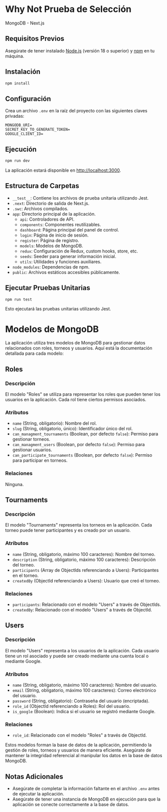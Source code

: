 # Why Not Prueba de Selección

MongoDB - Next.js

## Requisitos Previos

Asegúrate de tener instalado [Node.js](https://nodejs.org/) (versión 18 o superior) y [npm](https://www.npmjs.com/) en tu máquina.

## Instalación

```bash
npm install
```

## Configuración

Crea un archivo `.env` en la raíz del proyecto con las siguientes claves privadas:

```env
MONGODB_URI=
SECRET_KEY_TO_GENERATE_TOKEN=
GOOGLE_CLIENT_ID=
```

## Ejecución

```bash
npm run dev
```

La aplicación estará disponible en [http://localhost:3000](http://localhost:3000).

## Estructura de Carpetas

- `__test__`: Contiene los archivos de prueba unitaria utilizando Jest.
- `.next`: Directorio de salida de Next.js.
- `.swc`: Archivos compilados.
- `app`: Directorio principal de la aplicación.
  - `api`: Controladores de API.
  - `components`: Componentes reutilizables.
  - `dashboard`: Página principal del panel de control.
  - `login`: Página de inicio de sesión.
  - `register`: Página de registro.
  - `models`: Modelos de MongoDB.
  - `redux`: Configuración de Redux, custom hooks, store, etc.
  - `seeds`: Seeder para generar información inicial.
  - `utils`: Utilidades y funciones auxiliares.
- `node_modules`: Dependencias de npm.
- `public`: Archivos estáticos accesibles públicamente.

## Ejecutar Pruebas Unitarias

```bash
npm run test
```

Esto ejecutará las pruebas unitarias utilizando Jest.


# Modelos de MongoDB

La aplicación utiliza tres modelos de MongoDB para gestionar datos relacionados con roles, torneos y usuarios. Aquí está la documentación detallada para cada modelo:

## Roles

### Descripción
El modelo "Roles" se utiliza para representar los roles que pueden tener los usuarios en la aplicación. Cada rol tiene ciertos permisos asociados.

### Atributos
- `name` (String, obligatorio): Nombre del rol.
- `slug` (String, obligatorio, único): Identificador único del rol.
- `can_managment_tournaments` (Boolean, por defecto `false`): Permiso para gestionar torneos.
- `can_managment_users` (Boolean, por defecto `false`): Permiso para gestionar usuarios.
- `can_participate_tournaments` (Boolean, por defecto `false`): Permiso para participar en torneos.

### Relaciones
Ninguna.

## Tournaments

### Descripción
El modelo "Tournaments" representa los torneos en la aplicación. Cada torneo puede tener participantes y es creado por un usuario.

### Atributos
- `name` (String, obligatorio, máximo 100 caracteres): Nombre del torneo.
- `description` (String, obligatorio, máximo 100 caracteres): Descripción del torneo.
- `participants` (Array de ObjectIds referenciando a Users): Participantes en el torneo.
- `createdBy` (ObjectId referenciando a Users): Usuario que creó el torneo.

### Relaciones
- `participants`: Relacionado con el modelo "Users" a través de ObjectIds.
- `createdBy`: Relacionado con el modelo "Users" a través de ObjectId.

## Users

### Descripción
El modelo "Users" representa a los usuarios de la aplicación. Cada usuario tiene un rol asociado y puede ser creado mediante una cuenta local o mediante Google.

### Atributos
- `name` (String, obligatorio, máximo 100 caracteres): Nombre del usuario.
- `email` (String, obligatorio, máximo 100 caracteres): Correo electrónico del usuario.
- `password` (String, obligatorio): Contraseña del usuario (encriptada).
- `role_id` (ObjectId referenciando a Roles): Rol del usuario.
- `is_google` (Boolean): Indica si el usuario se registró mediante Google.

### Relaciones
- `role_id`: Relacionado con el modelo "Roles" a través de ObjectId.

Estos modelos forman la base de datos de la aplicación, permitiendo la gestión de roles, torneos y usuarios de manera eficiente. Asegúrate de mantener la integridad referencial al manipular los datos en la base de datos MongoDB.


## Notas Adicionales

- Asegúrate de completar la información faltante en el archivo `.env` antes de ejecutar la aplicación.
- Asegúrate de tener una instancia de MongoDB en ejecución para que la aplicación se conecte correctamente a la base de datos.
